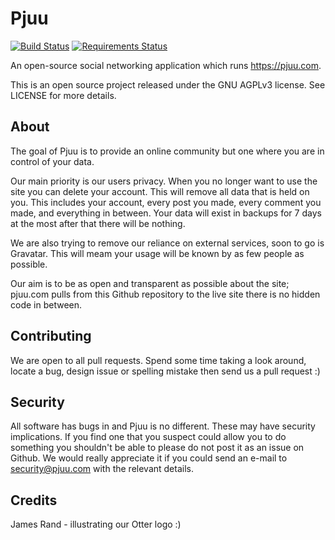 # Pjuu
[![Build Status](https://travis-ci.org/pjuu/pjuu.svg?branch=master)](https://travis-ci.org/pjuu/pjuu) [![Requirements Status](https://requires.io/github/pjuu/pjuu/requirements.svg?branch=master)](https://requires.io/github/pjuu/pjuu/requirements/?branch=master)

An open-source social networking application which runs https://pjuu.com.

This is an open source project released under the GNU AGPLv3 license. See LICENSE for more details.

## About

The goal of Pjuu is to provide an online community but one where you are in control of your data.

Our main priority is our users privacy. When you no longer want to use the site you can delete your account. This will remove all data that is held on you. This includes your account, every post you made, every comment you made, and everything in between. Your data will exist in backups for 7 days at the most after that there will be nothing.

We are also trying to remove our reliance on external services, soon to go is Gravatar. This will meam your usage will be known by as few people as possible.

Our aim is to be as open and transparent as possible about the site; pjuu.com pulls from this Github repository to the live site there is no hidden code in between.

## Contributing

We are open to all pull requests. Spend some time taking a look around, locate a bug, design issue or spelling mistake then send us a pull request :)

## Security

All software has bugs in and Pjuu is no different. These may have security implications. If you find one that you suspect could allow you to do something you shouldn't be able to please do not post it as an issue on Github. We would really appreciate it if you could send an e-mail to security@pjuu.com with the relevant details.

## Credits

James Rand - illustrating our Otter logo :)
